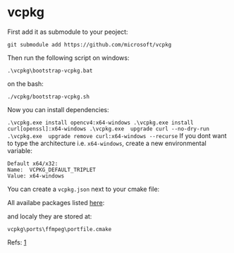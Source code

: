 # vcpkg
First add it as submodule to your peoject:

`git submodule add https://github.com/microsoft/vcpkg`

Then run the following script on windows:

`.\vcpkg\bootstrap-vcpkg.bat`

on the bash:

`./vcpkg/bootstrap-vcpkg.sh`

Now you can install dependencies:

`
.\vcpkg.exe install opencv4:x64-windows
.\vcpkg.exe install curl[openssl]:x64-windows
.\vcpkg.exe  upgrade curl --no-dry-run
.\vcpkg.exe  upgrade remove curl:x64-windows --recurse
`
 If you dont want to type the architecture i.e. `x64-windows`, create a new environmental variable:
```  
Default x64/x32:
Name:  VCPKG_DEFAULT_TRIPLET
Value: x64-windows
```

You can create a `vcpkg.json` next to your cmake file:


All availabe packages listed [here](https://vcpkg.io/en/packages.html):

and localy they are  stored at:

`vcpkg\ports\ffmpeg\portfile.cmake`

Refs: [1](https://vcpkg.io/en/getting-started.html)

